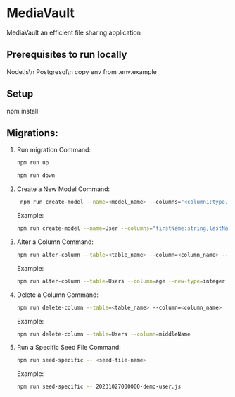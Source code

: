 # MediaVault

MediaVault an efficient file sharing application

## Prerequisites to run locally

Node.js\n
Postgresql\n
copy env from .env.example

## Setup

npm install

## Migrations:

1. Run migration
   Command: 
   ```bash
   npm run up 
   ```
   ```bash
   npm run down
   ```

2. Create a New Model
   Command:
   ```bash
    npm run create-model --name=<model_name> --columns="<column1:type,column2:type,...>"
   ```
   Example:
   ```bash
   npm run create-model --name=User --columns="firstName:string,lastName:string,email:string"
   ```

3. Alter a Column
   Command:
   ```bash
   npm run alter-column --table=<table_name> --column=<column_name> --new-type=<new_data_type>
   ```
   Example:
   ```bash
   npm run alter-column --table=Users --column=age --new-type=integer
   ```

4. Delete a Column
   Command:
   ```bash
   npm run delete-column --table=<table_name> --column=<column_name>
   ```
   Example:
   ```bash
   npm run delete-column --table=Users --column=middleName
   ```

5. Run a Specific Seed File
   Command:
   ```bash
   npm run seed-specific -- <seed-file-name>
   ```
   Example:
   ```bash
   npm run seed-specific -- 20231027000000-demo-user.js
   ```
